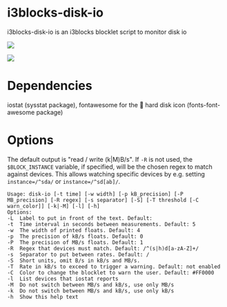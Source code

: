 # i3blocks-disk-io

i3blocks-disk-io is an i3blocks blocklet script to monitor disk io

![](https://raw.githubusercontent.com/kb100/i3blocks-disk-io/master/disk-io-1.png)

![](https://raw.githubusercontent.com/kb100/i3blocks-disk-io/master/disk-io-2.png)

# Dependencies

iostat (sysstat package), fontawesome for the   hard disk icon (fonts-font-awesome package)

# Options

The default output is "read / write (k|M)B/s". 
If `-R` is not used, the `$BLOCK_INSTANCE` variable, if specified, will be the chosen regex to match against devices.
This allows watching specific devices by e.g. setting `instance=/^sda/`
or `instance=/^sd[ab]/`.

```
Usage: disk-io [-t time] [-w width] [-p kB_precision] [-P MB_precision] [-R regex] [-s separator] [-S] [-T threshold [-C warn_color]] [-k|-M] [-l] [-h]
Options:
-L	Label to put in front of the text. Default: 
-t	Time interval in seconds between measurements. Default: 5
-w	The width of printed floats. Default: 4 
-p	The precision of kB/s floats. Default: 0 
-P	The precision of MB/s floats. Default: 1
-R	Regex that devices must match. Default: /^(s|h)d[a-zA-Z]+/
-s	Separator to put between rates. Default: /
-S	Short units, omit B/s in kB/s and MB/s.
-T	Rate in kB/s to exceed to trigger a warning. Default: not enabled
-C	Color to change the blocklet to warn the user. Default: #FF0000
-l	List devices that iostat reports
-M	Do not switch between MB/s and kB/s, use only MB/s
-k	Do not switch between MB/s and kB/s, use only kB/s
-h	Show this help text
```

